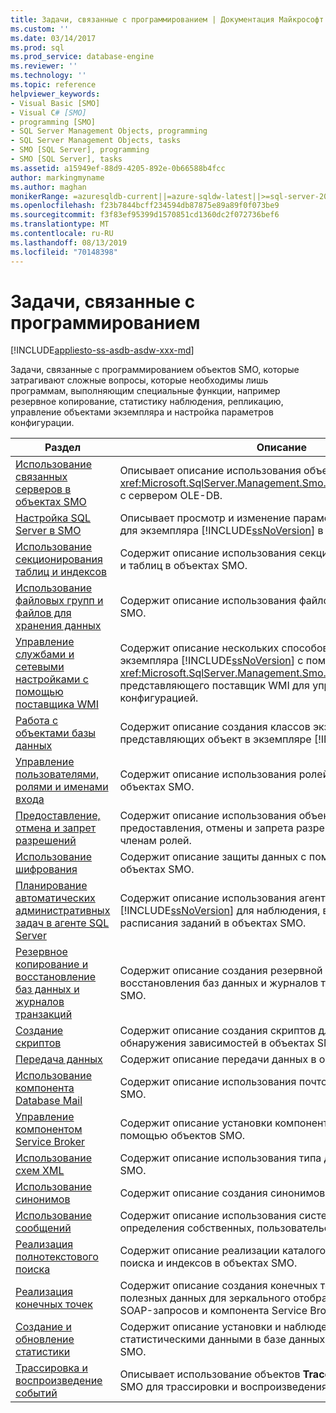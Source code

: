 ```yaml
---
title: Задачи, связанные с программированием | Документация Майкрософт
ms.custom: ''
ms.date: 03/14/2017
ms.prod: sql
ms.prod_service: database-engine
ms.reviewer: ''
ms.technology: ''
ms.topic: reference
helpviewer_keywords:
- Visual Basic [SMO]
- Visual C# [SMO]
- programming [SMO]
- SQL Server Management Objects, programming
- SQL Server Management Objects, tasks
- SMO [SQL Server], programming
- SMO [SQL Server], tasks
ms.assetid: a15949ef-88d9-4205-892e-0b66588b4fcc
author: markingmyname
ms.author: maghan
monikerRange: =azuresqldb-current||=azure-sqldw-latest||>=sql-server-2016||=sqlallproducts-allversions||>=sql-server-linux-2017||=azuresqldb-mi-current
ms.openlocfilehash: f23b7844bcff234594db87875e89a89f0f073be9
ms.sourcegitcommit: f3f83ef95399d1570851cd1360dc2f072736bef6
ms.translationtype: MT
ms.contentlocale: ru-RU
ms.lasthandoff: 08/13/2019
ms.locfileid: "70148398"
---
```

# <a name="programming-specific-tasks"></a>Задачи, связанные с программированием
[!INCLUDE[appliesto-ss-asdb-asdw-xxx-md](../../../includes/appliesto-ss-asdb-asdw-xxx-md.md)]

  Задачи, связанные с программированием объектов SMO, которые затрагивают сложные вопросы, которые необходимы лишь программам, выполняющим специальные функции, например резервное копирование, статистику наблюдения, репликацию, управление объектами экземпляра и настройка параметров конфигурации.  
  
|Раздел|Описание|  
|-----------|-----------------|  
|[Использование связанных серверов в объектах SMO](../../../relational-databases/server-management-objects-smo/tasks/using-linked-servers-in-smo.md)|Описывает описание использования объектами SMO объекта <xref:Microsoft.SqlServer.Management.Smo.LinkedServer> для связи с сервером OLE-DB.|  
|[Настройка SQL Server в SMO](../../../relational-databases/server-management-objects-smo/tasks/configuring-sql-server-in-smo.md)|Описывает просмотр и изменение параметров конфигурации для экземпляра [!INCLUDE[ssNoVersion](../../../includes/ssnoversion-md.md)] в объектах SMO.|  
|[Использование секционирования таблиц и индексов](../../../relational-databases/server-management-objects-smo/tasks/using-table-and-index-partitioning.md)|Содержит описание использования секционирования индексов и таблиц в объектах SMO.|  
|[Использование файловых групп и файлов для хранения данных](../../../relational-databases/server-management-objects-smo/tasks/using-filegroups-and-files-to-store-data.md)|Содержит описание использования файловых групп в объектах SMO.|  
|[Управление службами и сетевыми настройками с помощью поставщика WMI](../../../relational-databases/server-management-objects-smo/tasks/managing-services-and-network-settings-by-using-wmi-provider.md)|Содержит описание нескольких способов отслеживания экземпляра [!INCLUDE[ssNoVersion](../../../includes/ssnoversion-md.md)] с помощью объекта <xref:Microsoft.SqlServer.Management.Smo.Wmi.ManagedComputer>, представляющего поставщик WMI для управления конфигурацией.|  
|[Работа с объектами базы данных](../../../relational-databases/server-management-objects-smo/tasks/creating-altering-and-removing-database-objects.md)|Содержит описание создания классов экземпляров, представляющих объект в экземпляре [!INCLUDE[ssNoVersion](../../../includes/ssnoversion-md.md)].|  
|[Управление пользователями, ролями и именами входа](../../../relational-databases/server-management-objects-smo/tasks/managing-users-roles-and-logins.md)|Содержит описание использования ролей безопасности в объектах SMO.|  
|[Предоставление, отмена и запрет разрешений](../../../relational-databases/server-management-objects-smo/tasks/granting-revoking-and-denying-permissions.md)|Содержит описание использования объектов SMO для предоставления, отмены и запрета разрешений пользователям и членам ролей.|  
|[Использование шифрования](../../../relational-databases/server-management-objects-smo/tasks/using-encryption.md)|Содержит описание защиты данных с помощью шифрования в объектах SMO.|  
|[Планирование автоматических административных задач в агенте SQL Server](../../../relational-databases/server-management-objects-smo/tasks/scheduling-automatic-administrative-tasks-in-sql-server-agent.md)|Содержит описание использования агента [!INCLUDE[ssNoVersion](../../../includes/ssnoversion-md.md)] для наблюдения, ведения отчетов и расписания заданий в объектах SMO.|  
|[Резервное копирование и восстановление баз данных и журналов транзакций](../../../relational-databases/server-management-objects-smo/tasks/backing-up-and-restoring-databases-and-transaction-logs.md)|Содержит описание создания резервной копии и восстановления баз данных и журналов транзакций в объектах SMO.|  
|[Создание скриптов](../../../relational-databases/server-management-objects-smo/tasks/scripting.md)|Содержит описание создания скриптов для объектов и обнаружения зависимостей в объектах SMO.|  
|[Передача данных](../../../relational-databases/server-management-objects-smo/tasks/transferring-data.md)|Содержит описание передачи данных в объектах SMO.|  
|[Использование компонента Database Mail](../../../relational-databases/server-management-objects-smo/tasks/using-database-mail.md)|Содержит описание использования почтовых служб в объектах SMO.|  
|[Управление компонентом Service Broker](../../../relational-databases/server-management-objects-smo/tasks/managing-service-broker.md)|Содержит описание установки компонента Service Broker с помощью объектов SMO.|  
|[Использование схем XML](../../../relational-databases/server-management-objects-smo/tasks/using-xml-schemas.md)|Содержит описание использования типа данных XML в объектах SMO.|  
|[Использование синонимов](../../../relational-databases/server-management-objects-smo/tasks/using-synonyms.md)|Содержит описание создания синонимов в объектах SMO.|  
|[Использование сообщений](../../../relational-databases/server-management-objects-smo/tasks/using-messages.md)|Содержит описание использования системных сообщений и определения собственных, пользовательских сообщений.|  
|[Реализация полнотекстового поиска](../../../relational-databases/server-management-objects-smo/tasks/implementing-full-text-search.md)|Содержит описание реализации каталогов полнотекстового поиска и индексов в объектах SMO.|  
|[Реализация конечных точек](../../../relational-databases/server-management-objects-smo/tasks/implementing-endpoints.md)|Содержит описание создания конечных точек для обработки полезных данных для зеркального отображения баз данных, SOAP-запросов и компонента Service Broker.|  
|[Создание и обновление статистики](../../../relational-databases/server-management-objects-smo/tasks/creating-and-updating-statistics.md)|Содержит описание установки и наблюдения за статистическими данными в базе данных при помощи объектов SMO.|  
|[Трассировка и воспроизведение событий](../../../relational-databases/server-management-objects-smo/tasks/tracing-and-replaying-events.md)|Описывает использование объектов **Trace** и **Play** в объектах SMO для трассировки и воспроизведения событий.|  
  
  
